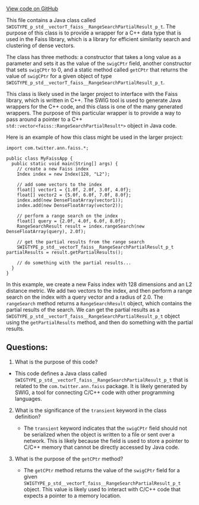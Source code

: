 [View code on GitHub](https://github.com/misbahsy/the-algorithm/ann/src/main/java/com/twitter/ann/faiss/swig/SWIGTYPE_p_std__vectorT_faiss__RangeSearchPartialResult_p_t.java)

This file contains a Java class called `SWIGTYPE_p_std__vectorT_faiss__RangeSearchPartialResult_p_t`. The purpose of this class is to provide a wrapper for a C++ data type that is used in the Faiss library, which is a library for efficient similarity search and clustering of dense vectors. 

The class has three methods: a constructor that takes a long value as a parameter and sets it as the value of the `swigCPtr` field, another constructor that sets `swigCPtr` to 0, and a static method called `getCPtr` that returns the value of `swigCPtr` for a given object of type `SWIGTYPE_p_std__vectorT_faiss__RangeSearchPartialResult_p_t`. 

This class is likely used in the larger project to interface with the Faiss library, which is written in C++. The SWIG tool is used to generate Java wrappers for the C++ code, and this class is one of the many generated wrappers. The purpose of this particular wrapper is to provide a way to pass around a pointer to a C++ `std::vector<faiss::RangeSearchPartialResult*>` object in Java code. 

Here is an example of how this class might be used in the larger project:

```
import com.twitter.ann.faiss.*;

public class MyFaissApp {
  public static void main(String[] args) {
    // create a new Faiss index
    Index index = new Index(128, "L2");

    // add some vectors to the index
    float[] vector1 = {1.0f, 2.0f, 3.0f, 4.0f};
    float[] vector2 = {5.0f, 6.0f, 7.0f, 8.0f};
    index.add(new DenseFloatArray(vector1));
    index.add(new DenseFloatArray(vector2));

    // perform a range search on the index
    float[] query = {2.0f, 4.0f, 6.0f, 8.0f};
    RangeSearchResult result = index.rangeSearch(new DenseFloatArray(query), 2.0f);

    // get the partial results from the range search
    SWIGTYPE_p_std__vectorT_faiss__RangeSearchPartialResult_p_t partialResults = result.getPartialResults();

    // do something with the partial results...
  }
}
```

In this example, we create a new Faiss index with 128 dimensions and an L2 distance metric. We add two vectors to the index, and then perform a range search on the index with a query vector and a radius of 2.0. The `rangeSearch` method returns a `RangeSearchResult` object, which contains the partial results of the search. We can get the partial results as a `SWIGTYPE_p_std__vectorT_faiss__RangeSearchPartialResult_p_t` object using the `getPartialResults` method, and then do something with the partial results.
## Questions: 
 1. What is the purpose of this code?
   - This code defines a Java class called `SWIGTYPE_p_std__vectorT_faiss__RangeSearchPartialResult_p_t` that is related to the `com.twitter.ann.faiss` package. It is likely generated by SWIG, a tool for connecting C/C++ code with other programming languages.

2. What is the significance of the `transient` keyword in the class definition?
   - The `transient` keyword indicates that the `swigCPtr` field should not be serialized when the object is written to a file or sent over a network. This is likely because the field is used to store a pointer to C/C++ memory that cannot be directly accessed by Java code.

3. What is the purpose of the `getCPtr` method?
   - The `getCPtr` method returns the value of the `swigCPtr` field for a given `SWIGTYPE_p_std__vectorT_faiss__RangeSearchPartialResult_p_t` object. This value is likely used to interact with C/C++ code that expects a pointer to a memory location.